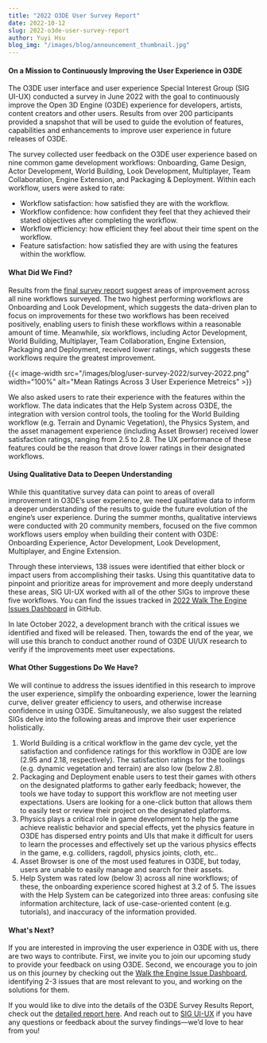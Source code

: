 ```yaml
---
title: "2022 O3DE User Survey Report" 
date: 2022-10-12
slug: 2022-o3de-user-survey-report
author: Yuyi Hsu
blog_img: "/images/blog/announcement_thumbnail.jpg"
---
```

#### On a Mission to Continuously Improving the User Experience in O3DE

The O3DE user interface and user experience Special Interest Group (SIG UI-UX) conducted a survey in June 2022 with the goal to continuously improve the Open 3D Engine (O3DE) experience for developers, artists, content creators and other users. Results from over 200 participants provided a snapshot that will be used to guide the evolution of features, capabilities and enhancements to improve user experience in future releases of O3DE. 

The survey collected user feedback on the O3DE user experience based on nine common game development workflows: Onboarding, Game Design, Actor Development, World Building, Look Development, Multiplayer, Team Collaboration, Engine Extension, and Packaging & Deployment. Within each workflow, users were asked to rate:

- Workflow satisfaction: how satisfied they are with the workflow.
- Workflow confidence: how confident they feel that they achieved their stated objectives after completing the workflow.
- Workflow efficiency: how efficient they feel about their time spent on the workflow.
- Feature satisfaction: how satisfied they are with using the features within the workflow.

#### What Did We Find?

Results from the [final survey report](https://github.com/o3de/sig-ui-ux/blob/main/user-research/2022%20Q2%20O3DE%20User%20Experience%20Survey.md) suggest areas of improvement across all nine workflows surveyed. The two highest performing workflows are Onboarding and Look Development, which suggests the data-driven plan to focus on improvements for these two workflows has been received positively, enabling users to finish these workflows within a reasonable amount of time. Meanwhile, six workflows, including Actor Development, World Building, Multiplayer, Team Collaboration, Engine Extension, Packaging and Deployment, received lower ratings, which suggests these workflows require the greatest improvement.

{{< image-width src="/images/blog/user-survey-2022/survey-2022.png" width="100%" alt="Mean Ratings Across 3 User Experience Metreics" >}}

We also asked users to rate their experience with the features within the workflow. The data indicates that the Help System across O3DE, the integration with version control tools, the tooling for the World Building workflow (e.g. Terrain and Dynamic Vegetation), the Physics System, and the asset management experience (including Asset Browser) received lower satisfaction ratings, ranging from 2.5 to 2.8. The UX performance of these features could be the reason that drove lower ratings in their designated workflows.

#### Using Qualitative Data to Deepen Understanding

While this quantitative survey data can point to areas of overall improvement in O3DE’s user experience, we need qualitative data to inform a deeper understanding of the results to guide the future evolution of the engine’s user experience. During the summer months, qualitative interviews were conducted with 20 community members, focused on the five common workflows users employ when building their content with O3DE: Onboarding Experience, Actor Development, Look Development, Multiplayer, and Engine Extension.

Through these interviews, 138 issues were identified that either block or impact users from accomplishing their tasks. Using this quantitative data to pinpoint and prioritize areas for improvement and more deeply understand these areas, SIG UI-UX worked with all of the other SIGs to improve these five workflows. You can find the issues tracked in [2022 Walk The Engine Issues Dashboard](https://github.com/o3de/o3de/projects/15) in GitHub.

In late October 2022, a development branch with the critical issues we identified and fixed will be released. Then, towards the end of the year, we will use this branch to conduct another round of O3DE UI/UX research to verify if the improvements meet user expectations.

#### What Other Suggestions Do We Have?

We will continue to address the issues identified in this research to improve the user experience, simplify the onboarding experience, lower the learning curve, deliver greater efficiency to users, and otherwise increase confidence in using O3DE. Simultaneously, we also suggest the related SIGs delve into the following areas and improve their user experience holistically.

1. World Building is a critical workflow in the game dev cycle, yet the satisfaction and confidence ratings for this workflow in O3DE are low (2.95 and 2.18, respectively). The satisfaction ratings for the toolings (e.g. dynamic vegetation and terrain) are also low (below 2.8). 
2. Packaging and Deployment enable users to test their games with others on the designated platforms to gather early feedback; however, the tools we have today to support this workflow are not meeting user expectations. Users are looking for a one-click button that allows them to easily test or review their project on the designated platforms.
3. Physics plays a critical role in game development to help the game achieve realistic behavior and special effects, yet the physics feature in O3DE has dispersed entry points and UIs that make it difficult for users to learn the processes and effectively set up the various physics effects in the game, e.g. colliders, ragdoll, physics joints, cloth, etc..
4. Asset Browser is one of the most used features in O3DE, but today, users are unable to easily manage and search for their assets. 
5. Help System was rated low (below 3) across all nine workflows; of these, the onboarding experience scored highest at 3.2 of 5. The issues with the Help System can be categorized into three areas: confusing site information architecture, lack of use-case-oriented content (e.g. tutorials), and inaccuracy of the information provided.

#### What's Next?

If you are interested in improving the user experience in O3DE with us, there are two ways to contribute. First, we invite you to join our upcoming study to provide your feedback on using O3DE. Second, we encourage you to join us on this journey by checking out the [Walk the Engine Issue Dashboard](https://github.com/o3de/o3de/projects/15), identifying 2-3 issues that are most relevant to you, and working on the solutions for them.

If you would like to dive into the details of the O3DE Survey Results Report, check out the [detailed report here](https://github.com/o3de/sig-ui-ux/blob/main/user-research/2022%20Q2%20O3DE%20User%20Experience%20Survey.md). And reach out to [SIG UI-UX](https://github.com/o3de/sig-ui-ux) if you have any questions or feedback about the survey findings—we’d love to hear from you!